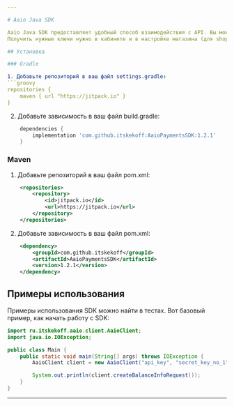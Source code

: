 ```yaml
---

# Aaio Java SDK

Aaio Java SDK предоставляет удобный способ взаимодействия с API. Вы можете найти примеры использования в тестах.
Получить нужные ключи нужно в кабинете и в настройке магазина (для shop id)

## Установка

### Gradle

1. Добавьте репозиторий в ваш файл settings.gradle:
```groovy
repositories {    
    maven { url "https://jitpack.io" }
}
```    

2. Добавьте зависимость в ваш файл build.gradle:
```groovy
    dependencies {
        implementation 'com.github.itskekoff:AaioPaymentsSDK:1.2.1'
    }
```    

### Maven

1. Добавьте репозиторий в ваш файл pom.xml:
```xml
    <repositories>
        <repository>
            <id>jitpack.io</id>
            <url>https://jitpack.io</url>
        </repository>
    </repositories>
```    

2. Добавьте зависимость в ваш файл pom.xml:
```xml
    <dependency>
        <groupId>com.github.itskekoff</groupId>
        <artifactId>AaioPaymentsSDK</artifactId>
        <version>1.2.1</version>
    </dependency>
```    

## Примеры использования

Примеры использования SDK можно найти в тестах. Вот базовый пример, как начать работу с SDK:

```java
import ru.itskekoff.aaio.client.AaioClient;
import java.io.IOException;

public class Main {
    public static void main(String[] args) throws IOException {
        AaioClient client = new AaioClient("api_key", "secret_key_no_1", "shop_id");

        System.out.println(client.createBalanceInfoRequest());
    }
}
```

---
```

